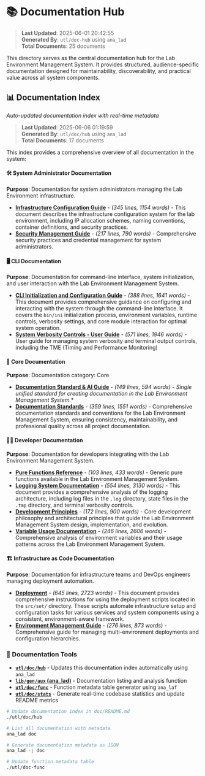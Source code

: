 # 📚 Documentation Hub

> **Last Updated**: 2025-06-01 20:42:55  
> **Generated By**: `utl/doc-hub` using `ana_lad`  
> **Total Documents**: 25 documents

This directory serves as the central documentation hub for the Lab Environment Management System. It provides structured, audience-specific documentation designed for maintainability, discoverability, and practical value across all system components.

## 📊 Documentation Index

*Auto-updated documentation index with real-time metadata*

> **Last Updated**: 2025-06-06 01:19:59  
> **Generated By**: `utl/doc/hub` using `ana_lad`  
> **Total Documents**: 17 documents

This index provides a comprehensive overview of all documentation in the system:

#### 🛠️ System Administrator Documentation
**Purpose**: Documentation for system administrators managing the Lab Environment infrastructure.

- **[Infrastructure Configuration Guide](adm/configuration.md)** - *(345 lines, 1154 words)* - This document describes the infrastructure configuration system for the lab environment, including IP allocation schemes, naming conventions, container definitions, and security practices.
- **[Security Management Guide](adm/security.md)** - *(217 lines, 790 words)* - Comprehensive security practices and credential management for system administrators.

#### 🖥️ CLI Documentation
**Purpose**: Documentation for command-line interface, system initialization, and user interaction with the Lab Environment Management System.

- **[CLI Initialization and Configuration Guide](cli/initiation.md)** - *(388 lines, 1641 words)* - This document provides comprehensive guidance on configuring and interacting with the system through the command-line interface. It covers the `bin/ini` initialization process, environment variables, runtime controls, verbosity settings, and core module interaction for optimal system operation.
- **[System Verbosity Controls - User Guide](cli/verbosity.md)** - *(571 lines, 1946 words)* - User guide for managing system verbosity and terminal output controls, including the TME (Timing and Performance Monitoring)

#### 📄 Core Documentation
**Purpose**: Documentation category: Core

- **[Documentation Standard & AI Guide](metaprompt.md)** - *(149 lines, 594 words)* - *Single unified standard for creating documentation in the Lab Environment Management System.**
- **[Documentation Standards](standards.md)** - *(359 lines, 1551 words)* - Comprehensive documentation standards and conventions for the Lab Environment Management System, ensuring consistency, maintainability, and professional quality across all project documentation.

#### 👨‍💻 Developer Documentation
**Purpose**: Documentation for developers integrating with the Lab Environment Management System.

- **[Pure Functions Reference](dev/functions.md)** - *(103 lines, 433 words)* - Generic pure functions available in the Lab Environment Management System.
- **[Logging System Documentation](dev/logging.md)** - *(554 lines, 3130 words)* - This document provides a comprehensive analysis of the logging architecture, including log files in the `.log` directory, state files in the `.tmp` directory, and terminal verbosity controls.
- **[Development Principles](dev/principles.md)** - *(172 lines, 900 words)* - Core development philosophy and architectural principles that guide the Lab Environment Management System design, implementation, and evolution.
- **[Variable Usage Documentation](dev/variables.md)** - *(246 lines, 2606 words)* - Comprehensive analysis of environment variables and their usage patterns across the Lab Environment Management System.

#### 🏗️ Infrastructure as Code Documentation
**Purpose**: Documentation for infrastructure teams and DevOps engineers managing deployment automation.

- **[Deployment](iac/deployment.md)** - *(645 lines, 2723 words)* - This document provides comprehensive instructions for using the deployment scripts located in the `src/set/` directory. These scripts automate infrastructure setup and configuration tasks for various services and system components using a consistent, environment-aware framework.
- **[Environment Management Guide](iac/environment.md)** - *(276 lines, 873 words)* - Comprehensive guide for managing multi-environment deployments and configuration hierarchies.


### **🔧 Documentation Tools**
- **[`utl/doc/hub`](hub)** - Updates this documentation index automatically using `ana_lad`
- **[`lib/gen/aux` (ana_lad)](../lib/gen/aux)** - Documentation listing and analysis function
- **[`utl/doc/func`](func)** - Function metadata table generator using `ana_laf`
- **[`utl/doc/stats`](stats)** - Generate real-time codebase statistics and update README metrics

```bash
# Update documentation index in doc/README.md
./utl/doc/hub

# List all documentation with metadata
ana_lad doc

# Generate documentation metadata as JSON
ana_lad -j doc

# Update function metadata table
./utl/doc-func
```

